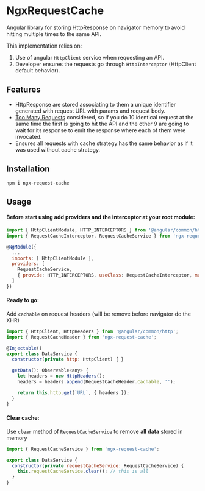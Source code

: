 # NgxRequestCache

Angular library for storing HttpResponse on navigator memory to avoid hitting multiple times to the same API.

This implementation relies on:
1. Use of angular `HttpClient` service when requesting an API.
1. Developer ensures the requests go through `HttpInterceptor` (HttpClient default behavior).

## Features

* HttpResponse are stored associating to them a unique identifier generated with request URL with params and request body.
* <ins>Too Many Requests</ins> considered, so if you do 10 identical request at the same time the first is going to hit the API and the other 9 are going to wait for its response to emit the response where each of them were invocated.
* Ensures all requests with cache strategy has the same behavior as if it was used without cache strategy.

## Installation

```bash
npm i ngx-request-cache
```
## Usage

#### Before start using add providers and the interceptor at your root module:

```javascript
import { HttpClientModule, HTTP_INTERCEPTORS } from '@angular/common/http';
import { RequestCacheInterceptor, RequestCacheService } from 'ngx-request-cache';

@NgModule({
  ...
  imports: [ HttpClientModule ],
  providers: [
    RequestCacheService,
    { provide: HTTP_INTERCEPTORS, useClass: RequestCacheInterceptor, multi: true },
  ]
})
```

#### Ready to go:

Add `cachable` on request headers (will be remove before navigator do the XHR)

```javascript
import { HttpClient, HttpHeaders } from '@angular/common/http';
import { RequestCacheHeader } from 'ngx-request-cache';

@Injectable()
export class DataService {
  constructor(private http: HttpClient) { }

  getData(): Observable<any> {
    let headers = new HttpHeaders();
    headers = headers.append(RequestCacheHeader.Cachable, '');

    return this.http.get(`URL`, { headers });
  }
}
```

#### Clear cache:

Use `clear` method of `RequestCacheService` to remove **all data** stored in memory

```javascript
import { RequestCacheService } from 'ngx-request-cache';

export class DataService {
  constructor(private requestCacheService: RequestCacheService) {
    this.requestCacheService.clear(); // this is all
  }
}
```
